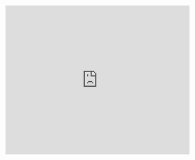 
<p align="center">
<iframe  title="YouTube video player" width="480" height="390" src="http://www.youtube.com/watch?v=4KkTGx2bK_4?html5=1" frameborder="0" allowfullscreen></iframe>
</p>



